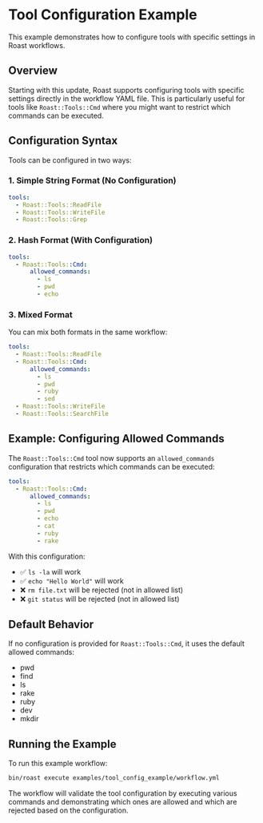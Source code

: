 # Tool Configuration Example

This example demonstrates how to configure tools with specific settings in Roast workflows.

## Overview

Starting with this update, Roast supports configuring tools with specific settings directly in the workflow YAML file. This is particularly useful for tools like `Roast::Tools::Cmd` where you might want to restrict which commands can be executed.

## Configuration Syntax

Tools can be configured in two ways:

### 1. Simple String Format (No Configuration)
```yaml
tools:
  - Roast::Tools::ReadFile
  - Roast::Tools::WriteFile
  - Roast::Tools::Grep
```

### 2. Hash Format (With Configuration)
```yaml
tools:
  - Roast::Tools::Cmd:
      allowed_commands:
        - ls
        - pwd
        - echo
```

### 3. Mixed Format
You can mix both formats in the same workflow:

```yaml
tools:
  - Roast::Tools::ReadFile
  - Roast::Tools::Cmd:
      allowed_commands:
        - ls
        - pwd
        - ruby
        - sed
  - Roast::Tools::WriteFile
  - Roast::Tools::SearchFile
```

## Example: Configuring Allowed Commands

The `Roast::Tools::Cmd` tool now supports an `allowed_commands` configuration that restricts which commands can be executed:

```yaml
tools:
  - Roast::Tools::Cmd:
      allowed_commands:
        - ls
        - pwd
        - echo
        - cat
        - ruby
        - rake
```

With this configuration:
- ✅ `ls -la` will work
- ✅ `echo "Hello World"` will work
- ❌ `rm file.txt` will be rejected (not in allowed list)
- ❌ `git status` will be rejected (not in allowed list)

## Default Behavior

If no configuration is provided for `Roast::Tools::Cmd`, it uses the default allowed commands:
- pwd
- find
- ls
- rake
- ruby
- dev
- mkdir

## Running the Example

To run this example workflow:

```bash
bin/roast execute examples/tool_config_example/workflow.yml
```

The workflow will validate the tool configuration by executing various commands and demonstrating which ones are allowed and which are rejected based on the configuration.
